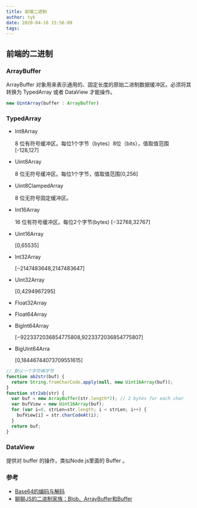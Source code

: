 ```yaml
---
title: 前端二进制
author: tyk
date: 2020-04-16 15:56:09
tags:
---
```

## 前端的二进制

### ArrayBuffer

ArrayBuffer 对象用来表示通用的、固定长度的原始二进制数据缓冲区。必须将其转换为 TypedArray 或者 DataView 才能操作。

``` js
new UintArray(buffer : ArrayBuffer)
```

### TypedArray

- Int8Array

	8 位有符号缓冲区。每位1个字节（bytes）8位（bits），值取值范围[-128,127]

- Uint8Array

	8 位无符号缓冲区。每位1个字节，值取值范围[0,256]

- Uint8ClampedArray

	8 位无符号固定缓冲区。

- Int16Array

	16 位有符号缓冲区。每位2个字节(bytes) [−32768,32767]

- Uint16Array

	[0,65535]

- Int32Array

	[−2147483648,2147483647]

- Uint32Array
	
	[0,4294967295]

- Float32Array

- Float64Array

- BigInt64Array

	[−9223372036854775808,9223372036854775807]

- BigUint64Arra

	[0,18446744073709551615]


```js
// 默认一个字符俩字节
function ab2str(buf) {
  return String.fromCharCode.apply(null, new Uint16Array(buf));
}
function str2ab(str) {
  var buf = new ArrayBuffer(str.length*2); // 2 bytes for each char
  var bufView = new Uint16Array(buf);
  for (var i=0, strLen=str.length; i < strLen; i++) {
    bufView[i] = str.charCodeAt(i);
  }
  return buf;
}
```

### DataView

提供对 buffer 的操作，类似Node.js里面的 Buffer 。

### 参考

- [Base64的编码与解码](https://developer.mozilla.org/zh-CN/docs/Web/API/WindowBase64/Base64_encoding_and_decoding)
- [聊聊JS的二进制家族：Blob、ArrayBuffer和Buffer](https://zhuanlan.zhihu.com/p/97768916)